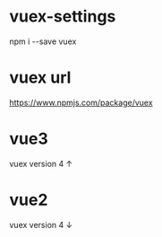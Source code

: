 # vuex-settings
npm i --save vuex

# vuex url
https://www.npmjs.com/package/vuex

# vue3
vuex version 4 ↑

# vue2
vuex version 4 ↓
